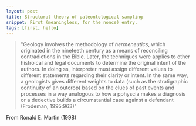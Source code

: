```yaml
---
layout: post
title: Structural theory of paleontological sampling
snippet: First (meaningless, for the nonce) entry.
tags: [first, hello]
---
```



> "Geology involves the methodology of *hermeneutics*, which originated in the nineteeth century as a means of reconciling contradictions in the Bible. Later, the techniques were applies to other histroical and legal documents to determine the original intent of the authors. In doing ss, interpreter must assign different values to different statements regarding their clarity or intent. In the same way, a geologists gives different weights to data (such as the stratigraphic continuity of an outcrop) based on the clues of past events and processes in a way analogous to how a pphyscia makes a diagnosis or a dedective builds a circumstantial case against a defendant (Frodeman, 1995:963)" 

From Ronald E. Martin (1998)
